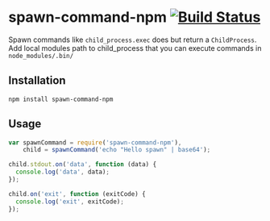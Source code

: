 # spawn-command-npm [![Build Status](https://secure.travis-ci.org/mmalecki/spawn-command.png)](http://travis-ci.org/mmalecki/spawn-command)
Spawn commands like `child_process.exec` does but return a `ChildProcess`.
Add local modules path to child_process that you can execute commands in `node_modules/.bin/`

## Installation

    npm install spawn-command-npm

## Usage
```js
var spawnCommand = require('spawn-command-npm'),
    child = spawnCommand('echo "Hello spawn" | base64');

child.stdout.on('data', function (data) {
  console.log('data', data);
});

child.on('exit', function (exitCode) {
  console.log('exit', exitCode);
});
```
